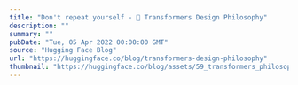 ```yaml
---
title: "Don't repeat yourself - 🤗 Transformers Design Philosophy"
description: ""
summary: ""
pubDate: "Tue, 05 Apr 2022 00:00:00 GMT"
source: "Hugging Face Blog"
url: "https://huggingface.co/blog/transformers-design-philosophy"
thumbnail: "https://huggingface.co/blog/assets/59_transformers_philosophy/transformers.png"
---
```


